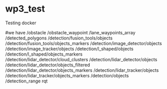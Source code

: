 # wp3_test
Testing docker 

#we have
/obstacle
/obstacle_waypoint
/lane_waypoints_array
/detected_polygons
/detection/fusion_tools/objects
/detection/fusion_tools/objects_markers
/detection/image_detector/objects
/detection/image_tracker/objects
/detection/l_shaped/objects
/detection/l_shaped/objects_markers
/detection/lidar_detector/cloud_clusters
/detection/lidar_detector/objects
/detection/lidar_detector/objects_filtered
/detection/lidar_detector/objects_markers
/detection/lidar_tracker/objects
/detection/lidar_tracker/objects_markers
/detection/objects
/detection_range
rqt
